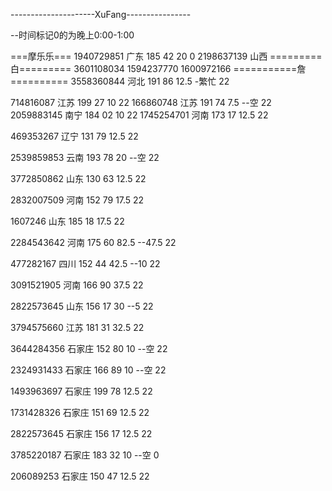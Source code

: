 ---------------------XuFang----------------

--时间标记0的为晚上0:00-1:00

===摩乐乐===
1940729851 广东 185 42 20
0
2198637139 山西
=========白=========
3601108034
1594237770
1600972166
===========詹==========
3558360844 河北 191 86 12.5 -繁忙
22

714816087 江苏 199 27 10
22
166860748 江苏 191 74 7.5  --空
22
2059883145 南宁 184 02 10
22
1745254701 河南 173 17 12.5
22

469353267 辽宁 131 79 12.5 
22

2539859853 云南 193 78 20 --空
22

3772850862 山东 130 63 12.5
22

2832007509 河南 152 79 17.5
22

1607246 山东 185 18 17.5
22

2284543642 河南 175 60 82.5  --47.5
22

477282167 四川 152 44 42.5  --10
22

3091521905 河南 166 90 37.5
22

2822573645 山东 156 17 30  --5
22

3794575660 江苏 181 31 32.5
22

3644284356 石家庄 152 80 10  --空
22

2324931433 石家庄 166 89 10  --空
22

1493963697 石家庄 199 78 12.5
22

1731428326 石家庄 151 69 12.5
22

2822573645 石家庄 156 17 12.5
22

3785220187 石家庄 183 32 10  --空
0

206089253 石家庄 150 47 12.5
22

